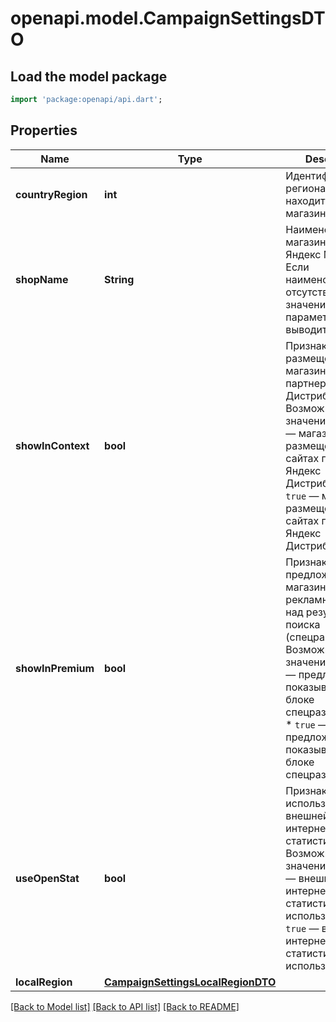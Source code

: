 # openapi.model.CampaignSettingsDTO

## Load the model package
```dart
import 'package:openapi/api.dart';
```

## Properties
Name | Type | Description | Notes
------------ | ------------- | ------------- | -------------
**countryRegion** | **int** | Идентификатор региона, в котором находится магазин. | [optional] 
**shopName** | **String** | Наименование магазина на Яндекс Маркете. Если наименование отсутствует, значение параметра выводится — `null`.  | [optional] 
**showInContext** | **bool** | Признак размещения магазина на сайтах партнеров Яндекс Дистрибуции. Возможные значения: * `false` — магазин не размещен на сайтах партнеров Яндекс Дистрибуции. * `true` — магазин размещен на сайтах партнеров Яндекс Дистрибуции.  | [optional] 
**showInPremium** | **bool** | Признак показа предложений магазина в рекламном блоке над результатами поиска (cпецразмещение). Возможные значения: * `false` — предложения не показываются в блоке cпецразмещения. * `true` — предложения показываются в блоке cпецразмещения.  | [optional] 
**useOpenStat** | **bool** | Признак использования внешней интернет-статистики. Возможные значения: * `false` — внешняя интернет-статистика не используется. * `true` — внешняя интернет-статистика используется.  | [optional] 
**localRegion** | [**CampaignSettingsLocalRegionDTO**](CampaignSettingsLocalRegionDTO.md) |  | [optional] 

[[Back to Model list]](../README.md#documentation-for-models) [[Back to API list]](../README.md#documentation-for-api-endpoints) [[Back to README]](../README.md)



